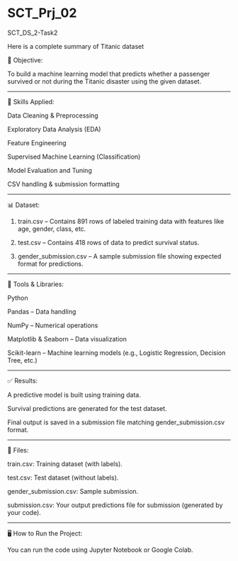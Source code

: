# SCT_Prj_02
SCT_DS_2-Task2

Here is a complete summary of Titanic dataset

📝 Objective:

To build a machine learning model that predicts whether a passenger survived or not during the Titanic disaster using the given dataset.


---

🧠 Skills Applied:

Data Cleaning & Preprocessing

Exploratory Data Analysis (EDA)

Feature Engineering

Supervised Machine Learning (Classification)

Model Evaluation and Tuning

CSV handling & submission formatting



---

📊 Dataset:

1. train.csv – Contains 891 rows of labeled training data with features like age, gender, class, etc.


2. test.csv – Contains 418 rows of data to predict survival status.


3. gender_submission.csv – A sample submission file showing expected format for predictions.




---

🧰 Tools & Libraries:

Python

Pandas – Data handling

NumPy – Numerical operations

Matplotlib & Seaborn – Data visualization

Scikit-learn – Machine learning models (e.g., Logistic Regression, Decision Tree, etc.)



---

✅ Results:

A predictive model is built using training data.

Survival predictions are generated for the test dataset.

Final output is saved in a submission file matching gender_submission.csv format.



---

📁 Files:

train.csv: Training dataset (with labels).

test.csv: Test dataset (without labels).

gender_submission.csv: Sample submission.

submission.csv: Your output predictions file for submission (generated by your code).



---

🖥️ How to Run the Project:

You can run the code using Jupyter Notebook or Google Colab.
